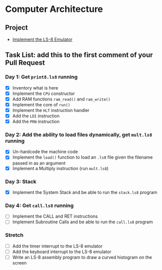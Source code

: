 # Computer Architecture

## Project

* [Implement the LS-8 Emulator](ls8/)

## Task List: add this to the first comment of your Pull Request

### Day 1: Get `print8.ls8` running

* [x] Inventory what is here
* [x] Implement the `CPU` constructor
* [x] Add RAM functions `ram_read()` and `ram_write()`
* [x] Implement the core of `run()`
* [x] Implement the `HLT` instruction handler
* [x] Add the `LDI` instruction
* [x] Add the `PRN` instruction

### Day 2: Add the ability to load files dynamically, get `mult.ls8` running

* [x] Un-hardcode the machine code
* [x] Implement the `load()` function to load an `.ls8` file given the filename passed in as an argument
* [x] Implement a Multiply instruction (run `mult.ls8`)

### Day 3: Stack

* [x] Implement the System Stack and be able to run the `stack.ls8` program

### Day 4: Get `call.ls8` running

* [ ] Implement the CALL and RET instructions
* [ ] Implement Subroutine Calls and be able to run the `call.ls8` program

### Stretch

* [ ] Add the timer interrupt to the LS-8 emulator
* [ ] Add the keyboard interrupt to the LS-8 emulator
* [ ] Write an LS-8 assembly program to draw a curved histogram on the screen
